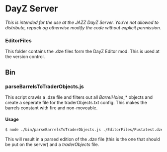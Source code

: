 # DayZ Server

*This is intended for the use at the JAZZ DayZ Server. You're not allowed to distribute, repack og otherwise modify the code without explicit permission.*


### EditorFiles

This folder contains the .dze files form the DayZ Editor mod. This is used at the version control.

## Bin

### parseBarrelsToTraderObjects.js

This script crawls a .dze file and filters out all *BarrelHoles_** objects and create a seperate file for the traderObjects.txt config. This makes the barrels constant with fire and non-moveable.

#### Usage

```bash
$ node ./bin/parseBarrelsToTraderObjects.js ./EditorFiles/Pustatest.dze
```

This will result in a parsed edition of the *.dze* file (this is the one that should be put on the server) and a *traderObjects* file.